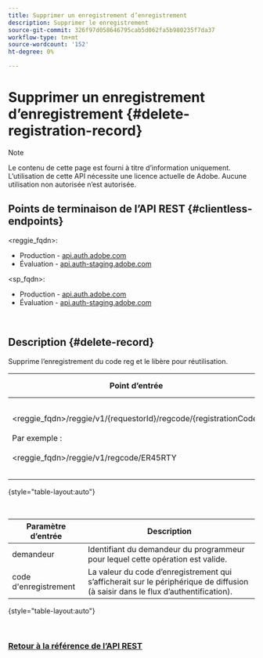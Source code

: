 ```yaml
---
title: Supprimer un enregistrement d’enregistrement
description: Supprimer le enregistrement
source-git-commit: 326f97d058646795cab5d062fa5b980235f7da37
workflow-type: tm+mt
source-wordcount: '152'
ht-degree: 0%

---
```



# Supprimer un enregistrement d’enregistrement {#delete-registration-record}

>[!NOTE]
>
>Le contenu de cette page est fourni à titre d’information uniquement. L’utilisation de cette API nécessite une licence actuelle de Adobe. Aucune utilisation non autorisée n’est autorisée.

## Points de terminaison de l’API REST {#clientless-endpoints}

&lt;reggie_fqdn>:

* Production - [api.auth.adobe.com](http://api.auth.adobe.com/)
* Évaluation - [api.auth-staging.adobe.com](http://api.auth-staging.adobe.com/)

&lt;sp_fqdn>:

* Production - [api.auth.adobe.com](http://api.auth.adobe.com/)
* Évaluation - [api.auth-staging.adobe.com](http://api.auth-staging.adobe.com/)

</br>


## Description {#delete-record}

Supprime l’enregistrement du code reg et le libère pour réutilisation. 

| Point d’entrée | Appelé  </br>Par | Entrée   </br>Paramètres | HTTP  </br>Méthode | Réponse | HTTP  </br>Réponse |
| --- | --- | --- | --- | --- | --- |
| &lt;reggie_fqdn>/reggie/v1/{requestorId}/regcode/{registrationCode}</br></br>Par exemple :</br></br>&lt;reggie_fqdn>/reggie/v1/regcode/ER45RTY | Application de diffusion en continu</br></br>ou</br></br>Service de programmation | 1. Identifiant du demandeur  </br>    (composant Chemin)</br>2.  Code d’enregistrement  </br>    (composant Chemin) | DELETE | Aucun | 204 |

{style="table-layout:auto"}

</br>

| Paramètre d’entrée | Description |
| --- | --- |
| demandeur | Identifiant du demandeur du programmeur pour lequel cette opération est valide. |
| code d&#39;enregistrement | La valeur du code d’enregistrement qui s’afficherait sur le périphérique de diffusion (à saisir dans le flux d’authentification). |

{style="table-layout:auto"}

</br>

### [Retour à la référence de l’API REST](/help/authentication/rest-api-reference.md)

